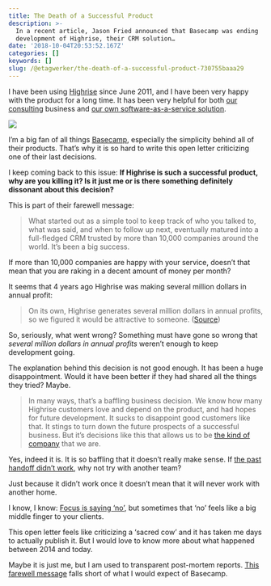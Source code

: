 ```yaml
---
title: The Death of a Successful Product
description: >-
  In a recent article, Jason Fried announced that Basecamp was ending
  development of Highrise, their CRM solution…
date: '2018-10-04T20:53:52.167Z'
categories: []
keywords: []
slug: /@etagwerker/the-death-of-a-successful-product-730755baaa29
---
```


I have been using [Highrise](https://highrisehq.com/) since June 2011, and I have been very happy with the product for a long time. It has been very helpful for both [our consulting](https://www.ombulabs.com) business and [our own software-as-a-service solution](https://www.ombushop.com).

![](https://cdn-images-1.medium.com/max/800/1*2C5X4Q5vDcA_YV9AMxtd-Q.png)

I’m a big fan of all things [Basecamp](https://basecamp.com), especially the simplicity behind all of their products. That’s why it is so hard to write this open letter criticizing one of their last decisions.

I keep coming back to this issue: **If Highrise is such a successful product, why are you killing it? Is it just me or is there something definitely dissonant about this decision?**

This is part of their farewell message:

> What started out as a simple tool to keep track of who you talked to, what was said, and when to follow up next, eventually matured into a full-fledged CRM trusted by more than 10,000 companies around the world. It’s been a big success.

If more than 10,000 companies are happy with your service, doesn’t that mean that you are raking in a decent amount of money per month?

It seems that 4 years ago Highrise was making several million dollars in annual profit:

> On its own, Highrise generates several million dollars in annual profits, so we figured it would be attractive to someone. ([Source](https://www.inc.com/magazine/201411/jason-fried/when-the-price-is-right-but-selling-isnt.html))

So, seriously, what went wrong? Something must have gone so wrong that _several million dollars in annual profits_ weren’t enough to keep development going.

The explanation behind this decision is not good enough. It has been a huge disappointment. Would it have been better if they had shared all the things they tried? Maybe.

> In many ways, that’s a baffling business decision. We know how many Highrise customers love and depend on the product, and had hopes for future development. It sucks to disappoint good customers like that. It stings to turn down the future prospects of a successful business. But it’s decisions like this that allows us to be [the kind of company](https://m.signalvnoise.com/things-are-going-so-well-were-doing-a-hiring-freeze-5f66372a4214) that we are.

Yes, indeed it is. It is so baffling that it doesn’t really make sense. If [the past handoff didn’t work](https://medium.com/@natekontny/moving-on-from-highrise-94fb26df67e7), why not try with another team?

Just because it didn’t work once it doesn’t mean that it will never work with another home.

I know, I know: [Focus is saying ‘no’](https://www.inc.com/magazine/201403/jason-fried/basecamp-focus-one-product-only.html), but sometimes that ‘no’ feels like a big middle finger to your clients.

This open letter feels like criticizing a ‘sacred cow’ and it has taken me days to actually publish it. But I would love to know more about what happened between 2014 and today.

Maybe it is just me, but I am used to transparent post-mortem reports. [This farewell message](https://highrisehq.com/future-of-highrise/) falls short of what I would expect of Basecamp.